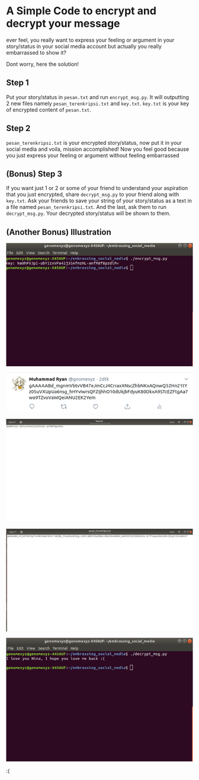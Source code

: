 # A Simple Code to encrypt and decrypt your message

ever feel, you really want to express your feeling or argument in your story/status in your social media account but actually you really embarrassed to show it?

Dont worry, here the solution!

## Step 1
Put your story/status in `pesan.txt` and run `encrypt_msg.py`. It will outputting 2 new files namely `pesan_terenkripsi.txt` and `key.txt`. `key.txt` is your key of encrypted content of `pesan.txt`.

## Step 2
`pesan_terenkripsi.txt` is your encrypted story/status, now put it in your social media and voila, mission accomplished! Now you feel good because you just express your feeling or argument without feeling embarrassed

## (Bonus) Step 3
If you want just 1 or 2 or some of your friend to understand your aspiration that you just encrypted, share `decrypt_msg.py` to your friend along with `key.txt`. Ask your friends to save your string of your story/status as a text in a file named `pesan_terenkripsi.txt`. And the last, ask them to run `decrypt_msg.py`. Your decrypted story/status will be shown to them.


## (Another Bonus) Illustration


![generate encrypted tweet](encrypt.png)

![Tweet it in encrypted string](tweet.png)

![put the key](key.png)

![put the encrypted tweet](encrypted.png)

![Decrpt the tweet](decrypt.png)

:(
